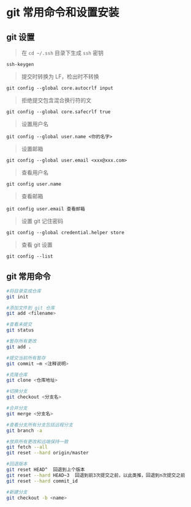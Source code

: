 # git 常用命令和设置安装

## git 设置

> 在 `cd ~/.ssh` 目录下生成 `ssh` 密钥

    ssh-keygen

> 提交时转换为 LF，检出时不转换

    git config --global core.autocrlf input

> 拒绝提交包含混合换行符的文

    git config --global core.safecrlf true

> 设置用户名

    git config --global user.name <你的名字>

> 设置邮箱

    git config --global user.email <xxx@xxx.com>

> 查看用户名

    git config user.name

> 查看邮箱

    git config user.email 查看邮箱

> 设置 git 记住密码

    git config --global credential.helper store

> 查看 git 设置

    git config --list

## git 常用命令

```bash shell
#将目录变成仓库
git init

#添加文件到 git 仓库
git add <filename>

#查看未提交
git status

#暂存所有更改
git add .

#提交当前所有暂存
git commit –m <注释说明>

#克隆仓库
git clone <仓库地址>

#切换分支
git checkout <分支名>

#合并分支
git merge <分支名>

#查看分支所有分支包括远程分支
git branch -a

#放弃所有更改和远端保持一致
git fetch --all
git reset --hard origin/master

#回退版本
git reset HEAD^  回退到上个版本
git reset --hard HEAD~3  回退到前3次提交之前，以此类推，回退到n次提交之前
git reset --hard commit_id

#新建分支
git checkout -b <name>

```
